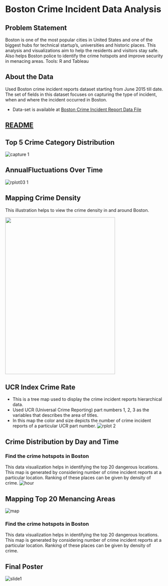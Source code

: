 # Boston Crime Incident Data Analysis
## Problem Statement
Boston is one of the most popular cities in United States and one of the biggest hubs for technical startup’s, universities and historic places. This analysis and visualizations aim to help the residents and visitors stay safe. Also helps Boston police to identify the crime hotspots and improve security in menacing areas. 
Tools: R and Tableau

## About the Data
Used Boston crime incident reports dataset starting from June 2015 till date. The set of fields in this dataset focuses on capturing the type of incident, when and where the incident occurred in Boston.
* Data-set is available at [Boston Crime Incident Report Data File](https://data.boston.gov/dataset/crime-incident-reports-august-2015-to-date-source-new-system/resource/12cb3883-56f5-47de-afa5-3b1cf61b257b)

## <a href="https://github.com/Uppalapa/Dataanalysis-using-Python-Projects/tree/master/midterm"> README</a>
## Top 5 Crime Category Distribution
![capture 1](https://user-images.githubusercontent.com/25045759/38223091-fdba7dc0-36b6-11e8-8003-1cfdf7f4e3e1.PNG)

## AnnualFluctuations Over Time
![rplot03 1](https://user-images.githubusercontent.com/25045759/38223095-fdfe12c4-36b6-11e8-9087-ffa130e8a409.png)

## Mapping Crime Density
This illustration helps to view the crime density in and around Boston. 

<img src="https://user-images.githubusercontent.com/25045759/38223097-fe0dc11a-36b6-11e8-80d6-c0d6a2344f55.png" width="350" height="500"/>

## UCR Index Crime Rate
* This is a tree map used to display the crime incident reports hierarchical data.
* Used UCR (Universal Crime Reporting) part numbers 1, 2, 3 as the variables that describes the area of titles.
* In this map the color and size depicts the number of crime incident reports of a particular UCR part number.
![rplot 2](https://user-images.githubusercontent.com/25045759/38223094-fde9bc98-36b6-11e8-9226-9e3a3a6b4be4.png)

## Crime Distribution by Day and Time
### Find the crime hotspots in Boston
This data visualization helps in identifying the top 20 dangerous locations. This map is generated by considering number of crime incident reports at a particular location. Ranking of these places can be given by density of crime.
![hour](https://user-images.githubusercontent.com/25045759/38223092-fdc972e4-36b6-11e8-807c-176d22e0fc6d.png)

## Mapping Top 20 Menancing Areas
![map](https://user-images.githubusercontent.com/25045759/38223093-fddcb3b8-36b6-11e8-8866-0d6416a18405.png)
### Find the crime hotspots in Boston
This data visualization helps in identifying the top 20 dangerous locations. This map is generated by considering number of crime incident reports at a particular location. Ranking of these places can be given by density of crime.

## Final Poster 
![slide1](https://user-images.githubusercontent.com/25045759/38223099-fe1be254-36b6-11e8-9aad-53951c4b1d82.JPG)
